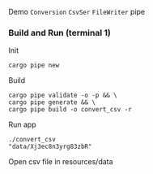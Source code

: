 Demo `Conversion` `CsvSer` `FileWriter` pipe
### Build and Run (terminal 1)
Init
```
cargo pipe new
```
Build
```
cargo pipe validate -o -p && \
cargo pipe generate && \
cargo pipe build -o convert_csv -r
```
Run app
```
./convert_csv
"data/Xj3ec8n3yrg83zbR"
```
Open csv file in resources/data